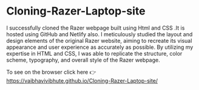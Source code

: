 # Cloning-Razer-Laptop-site
I successfully cloned the Razer webpage built using Html and CSS .It is hosted using GitHub and Netlify also.
I meticulously studied the layout and design elements of the original Razer website, aiming to recreate its visual appearance and user experience as accurately as possible. By utilizing my expertise in HTML and CSS, I was able to replicate the structure, color scheme, typography, and overall style of the Razer webpage.

To see on the browser click here 👉 https://vaibhavivibhute.github.io/Cloning-Razer-Laptop-site/
